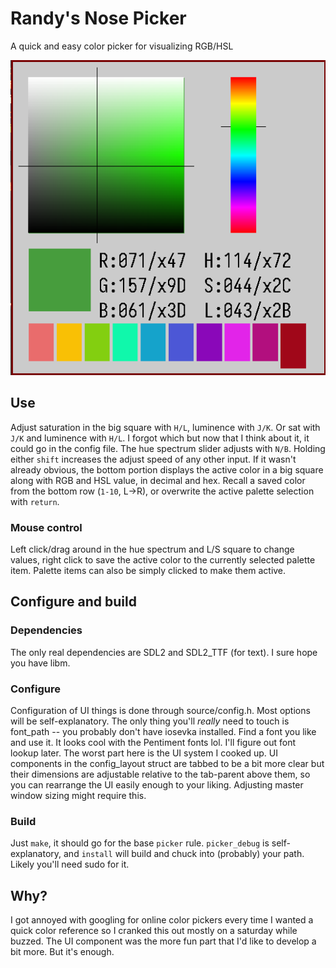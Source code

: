 # Randy's Nose Picker
A quick and easy color picker for visualizing RGB/HSL

![you can prick your finger, but you can't finger your prick](screenshot.png)

## Use
Adjust saturation in the big square with `H/L`, luminence with `J/K`. Or sat with `J/K` and luminence with `H/L`. I forgot which but now that I think about it, it could go in the config file.
The hue spectrum slider adjusts with `N/B`.
Holding either `shift` increases the adjust speed of any other input.
If it wasn't already obvious, the bottom portion displays the active color in a big square along with RGB and HSL value, in decimal and hex.
Recall a saved color from the bottom row (`1-10`, L->R), or overwrite the active palette selection with `return`.

### Mouse control
Left click/drag around in the hue spectrum and L/S square to change values, right click to save the active color to the currently selected palette item. Palette items can also be simply clicked to make them active.

## Configure and build
### Dependencies
The only real dependencies are SDL2 and SDL2_TTF (for text). I sure hope you have libm.

### Configure
Configuration of UI things is done through source/config.h. Most options will be self-explanatory.
The only thing you'll *really* need to touch is font_path -- you probably don't have iosevka installed. Find a font you like and use it. It looks cool with the Pentiment fonts lol. I'll figure out font lookup later.
The worst part here is the UI system I cooked up. UI components in the config_layout struct are tabbed to be a bit more clear but their dimensions are adjustable relative to the tab-parent above them, so you can rearrange the UI easily enough to your liking. Adjusting master window sizing might require this.

### Build
Just `make`, it should go for the base `picker` rule. `picker_debug` is self-explanatory, and `install` will build and chuck into (probably) your path. Likely you'll need sudo for it.

## Why?
I got annoyed with googling for online color pickers every time I wanted a quick color reference so I cranked this out mostly on a saturday while buzzed. The UI component was the more fun part that I'd like to develop a bit more. But it's enough.
